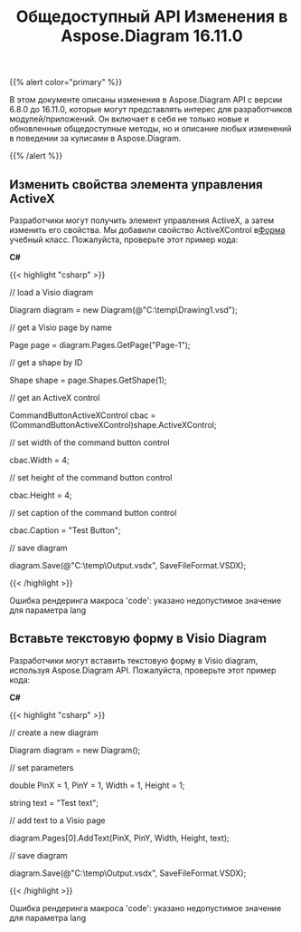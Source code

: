 ﻿---
title: Общедоступный API Изменения в Aspose.Diagram 16.11.0
type: docs
weight: 20
url: /ru/net/public-api-changes-in-aspose-diagram-16-11-0/
---
{{% alert color="primary" %}} 

В этом документе описаны изменения в Aspose.Diagram API с версии 6.8.0 до 16.11.0, которые могут представлять интерес для разработчиков модулей/приложений. Он включает в себя не только новые и обновленные общедоступные методы, но и описание любых изменений в поведении за кулисами в Aspose.Diagram.

{{% /alert %}} 
## **Изменить свойства элемента управления ActiveX**
 Разработчики могут получить элемент управления ActiveX, а затем изменить его свойства. Мы добавили свойство ActiveXControl в[Форма](http://www.aspose.com/api/net/diagram/aspose.diagram/shape) учебный класс. Пожалуйста, проверьте этот пример кода:

**C#**

{{< highlight "csharp" >}}

 // load a Visio diagram

Diagram diagram = new Diagram(@"C:\temp\Drawing1.vsd");

// get a Visio page by name

Page page = diagram.Pages.GetPage("Page-1");

// get a shape by ID

Shape shape = page.Shapes.GetShape(1);

// get an ActiveX control

CommandButtonActiveXControl cbac = (CommandButtonActiveXControl)shape.ActiveXControl;

// set width of the command button control

cbac.Width = 4;

// set height of the command button control

cbac.Height = 4;

// set caption of the command button control

cbac.Caption = "Test Button";

// save diagram

diagram.Save(@"C:\temp\Output.vsdx", SaveFileFormat.VSDX);

{{< /highlight >}}

Ошибка рендеринга макроса 'code': указано недопустимое значение для параметра lang
## **Вставьте текстовую форму в Visio Diagram**
Разработчики могут вставить текстовую форму в Visio diagram, используя Aspose.Diagram API. Пожалуйста, проверьте этот пример кода:

**C#**

{{< highlight "csharp" >}}

 // create a new diagram

Diagram diagram = new Diagram();

// set parameters

double PinX = 1, PinY = 1, Width = 1, Height = 1;

string text = "Test text";

// add text to a Visio page

diagram.Pages[0].AddText(PinX, PinY, Width, Height, text);

// save diagram 

diagram.Save(@"C:\temp\Output.vsdx", SaveFileFormat.VSDX);

{{< /highlight >}}

Ошибка рендеринга макроса 'code': указано недопустимое значение для параметра lang
